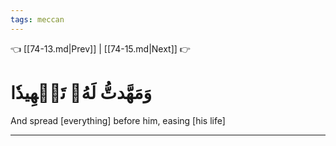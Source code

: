 ```yaml
---
tags: meccan
---
```


👈 [[74-13.md|Prev]] | [[74-15.md|Next]] 👉

# وَمَهَّدتُّ لَهُۥ تَمۡهِيدٗا

And spread [everything] before him, easing [his life]

---

